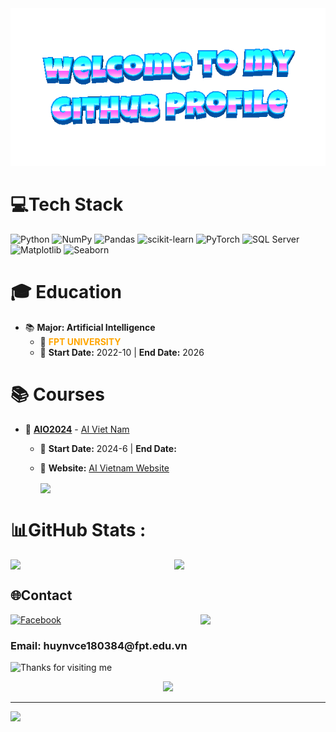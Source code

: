 <!-- "Hero" Header -->
<div align="center">
  <img src="https://github.com/vuhuyng/vuhuyng/blob/main/welcome-header.gif?raw=true" style="max-width: 100%;" alt="Welcome to my Github Profile" />
</div>





# 💻Tech Stack
![Python](https://img.shields.io/badge/python-3670A0?style=plastic&logo=python&logoColor=ffdd54) ![NumPy](https://img.shields.io/badge/numpy-%23013243.svg?style=plastic&logo=numpy&logoColor=white) ![Pandas](https://img.shields.io/badge/pandas-%23150458.svg?style=plastic&logo=pandas&logoColor=white) ![scikit-learn](https://img.shields.io/badge/scikit--learn-%23F7931E.svg?style=plastic&logo=scikit-learn&logoColor=white) ![PyTorch](https://img.shields.io/badge/PyTorch-%23EE4C2C.svg?style=plastic&logo=PyTorch&logoColor=white)
![SQL Server](https://img.shields.io/badge/SQL%20Server-%23CC2927.svg?style=plastic&logo=microsoft-sql-server&logoColor=white) 
![Matplotlib](https://img.shields.io/badge/Matplotlib-%23ffffff.svg?style=plastic&logo=matplotlib&logoColor=black) 
![Seaborn](https://img.shields.io/badge/Seaborn-%23150458.svg?style=plastic&logo=seaborn&logoColor=white)


# 🎓 Education
- 📚 **Major: Artificial Intelligence**
  - 🏫 <span style="color:orange;">**FPT UNIVERSITY**</span>
  - 📅 **Start Date:** 2022-10 | **End Date:** 2026

# 📚 **Courses**
- 🏫 **[AIO2024](https://www.facebook.com/aivietnam.edu.vn)** - [AI Viet Nam](https://www.facebook.com/aivietnam.edu.vn)
  - 📅 **Start Date:** 2024-6 | **End Date:** 
  - 🔗 **Website:** [AI Vietnam Website](https://aivietnam.edu.vn/)
    
    <a href="https://github.com/vuhuyng/test/">
      <img align="center" src="https://github-readme-stats.vercel.app/api/pin/?username=vuhuyng&repo=test&theme=onedark&cache_seconds=1800" />
    </a>















# 📊GitHub Stats :
<div style="display: flex; justify-content: space-between;">
    <img width="48%" src="https://github-readme-stats.vercel.app/api?username=vuhuyng&theme=radical&hide_border=false&include_all_commits=false&count_private=false" />
    <img width="48%" src="https://github-readme-streak-stats.herokuapp.com/?user=vuhuyng&theme=radical&hide_border=false" />
</div>



## 🌐Contact
[![Facebook](https://img.shields.io/badge/Facebook-%231877F2.svg?logo=Facebook&logoColor=white)](https://facebook.com/vuhuy004) 
<img align='right' src='https://user-images.githubusercontent.com/5713670/87202985-820dcb80-c2b6-11ea-9f56-7ec461c497c3.gif' width='200'>
<h3>Email: huynvce180384@fpt.edu.vn</h3>
<img height="120" alt="Thanks for visiting me" width="100%" src="https://raw.githubusercontent.com/BrunnerLivio/brunnerlivio/master/images/marquee.svg" />
<p align="center">
  <img src="https://capsule-render.vercel.app/api?type=waving&color=gradient&height=60&section=footer&width=100"/>
</p>



---
[![](https://visitcount.itsvg.in/api?id=vuhuyng&icon=0&color=0)](https://visitcount.itsvg.in)
